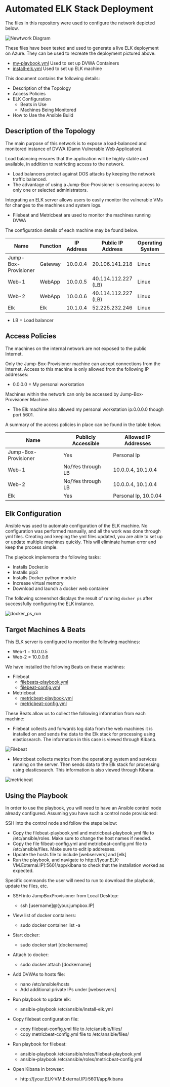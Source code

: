 # Automated ELK Stack Deployment

The files in this repository were used to configure the network depicted below.

![Newtwork Diagram](https://github.com/gibby430EN/Elk-Stack-Project1/blob/aa9c03a1a4b36798bfdaae2aff3cfa3df9fb86c4/Diagrams/Project1_v1.1.jpg)

These files have been tested and used to generate a live ELK deployment on Azure. They can be used to recreate the deployment pictured above.
  - [my-playbook.yml](https://github.com/gibby430EN/Elk-Stack-Project1/blob/cd14007740467165031f602c13c9ccc1438dfc71/Ansible/my-playbook.yml) Used to set up DVWA Containers
  - [install-elk.yml](https://github.com/gibby430EN/Elk-Stack-Project/blob/9ddd85087a3bd220bf5553780a0b600d25197efd/Ansible/install-elk.yml) Used to set up ELK machine

This document contains the following details:
- Description of the Topology
- Access Policies
- ELK Configuration
  - Beats in Use
  - Machines Being Monitored
- How to Use the Ansible Build

## Description of the Topology

The main purpose of this network is to expose a load-balanced and monitored instance of DVWA (Damn Vulnerable Web Application).

Load balancing ensures that the application will be highly stable and available, in addition to restricting access to the network.
- Load balancers protect against DOS attacks by keeping the network traffic balanced. 
- The advantage of using a Jump-Box-Provisioner is ensuring access to only one or selected administrators.

Integrating an ELK server allows users to easily monitor the vulnerable VMs for changes to the machines and system logs.
- Filebeat and Metricbeat are used to monitor the machines running DVWA

The configuration details of each machine may be found below.

| Name                 | Function | IP Address | Public IP Address  | Operating System |
|----------------------|----------|------------|--------------------|------------------|
| Jump-Box-Provisioner | Gateway  | 10.0.0.4   | 20.106.141.218     | Linux            |
| Web-1                |  WebApp  | 10.0.0.5   | 40.114.112.227 (LB)| Linux            |
| Web-2                |  WebApp  | 10.0.0.6   | 40.114.112.227 (LB)| Linux            |
| Elk                  |  Elk     | 10.1.0.4   | 52.225.232.246     | Linux            |

- LB = Load balancer

## Access Policies

The machines on the internal network are not exposed to the public Internet. 

Only the Jump-Box-Provisioner machine can accept connections from the Internet. Access to this machine is only allowed from the following IP addresses:
- 0.0.0.0 = My personal workstation

Machines within the network can only be accessed by Jump-Box-Provisioner Machine.
- The Elk machine also allowed my personal workstation ip:0.0.0.0 though port 5601.

A summary of the access policies in place can be found in the table below.

| Name                 | Publicly Accessible | Allowed IP Addresses |
|----------------------|---------------------|----------------------|
| Jump-Box-Provisioner | Yes                 | Personal Ip          |
| Web-1                | No/Yes through LB   | 10.0.0.4, 10.1.0.4   |
| Web-2                | No/Yes through LB   | 10.0.0.4, 10.1.0.4   |
| Elk                  | Yes                 | Personal Ip, 10.0.04 |

## Elk Configuration

Ansible was used to automate configuration of the ELK machine. No configuration was performed manually, and all the work was done through yml files. Creating and keeping the yml files updated, you are able to set up or update multiple machines quickly. This will eliminate human error and keep the process simple. 

The playbook implements the following tasks:
- Installs Docker.io
- Installs pip3
- Installs Docker python module
- Increase virtual memory
- Download and launch a docker web container

The following screenshot displays the result of running `docker ps` after successfully configuring the ELK instance.

![docker_ps_run](https://github.com/gibby430EN/Elk-Stack-Project1/blob/0bdde45f4ace267ae6ac62057a42ff0e5cd15d82/Images/docker_ps_run.jpg)

## Target Machines & Beats
This ELK server is configured to monitor the following machines:
- Web-1 = 10.0.0.5
- Web-2 = 10.0.0.6

We have installed the following Beats on these machines:
- Filebeat
  - [filebeats-playbook.yml](https://github.com/gibby430EN/Elk-Stack-Project1/blob/0bdde45f4ace267ae6ac62057a42ff0e5cd15d82/Ansible/Filebeats-playbook.yml)
  - [filebeat-config.yml](https://github.com/gibby430EN/Elk-Stack-Project1/blob/0bdde45f4ace267ae6ac62057a42ff0e5cd15d82/Ansible/filebeat-config.yml)
- Metricbeat
  - [metricbeat-playbook.yml](https://github.com/gibby430EN/Elk-Stack-Project1/blob/0bdde45f4ace267ae6ac62057a42ff0e5cd15d82/Ansible/metricbeat-playbook.yml)
  - [metricbeat-config.yml](https://github.com/gibby430EN/Elk-Stack-Project1/blob/0bdde45f4ace267ae6ac62057a42ff0e5cd15d82/Ansible/metricbeat-config.yml)

These Beats allow us to collect the following information from each machine:
- Filebeat collects and forwards log data from the web machines it is installed on and sends the data to the Elk stack for processing using elasticsearch. The information in this case is viewed through Kibana.

![Filebeat](https://github.com/gibby430EN/Elk-Stack-Project1/blob/0bdde45f4ace267ae6ac62057a42ff0e5cd15d82/Images/filebeats1.jpg)

- Metricbeat collects metrics from the operationg system and services running on the server. Then sends data to the Elk stack for processing using elasticsearch. This information is also viewed through Kibana.

![metricbeat](https://github.com/gibby430EN/Elk-Stack-Project1/blob/0bdde45f4ace267ae6ac62057a42ff0e5cd15d82/Images/metricbeat1.jpg)

## Using the Playbook
In order to use the playbook, you will need to have an Ansible control node already configured. Assuming you have such a control node provisioned: 

SSH into the control node and follow the steps below:
- Copy the filebeat-playbook.yml and metricbeat-playbook.yml file to /etc/ansible/roles. Make sure to change the host names if needed.
- Copy the file filbeat-config.yml and metricbeat-config.yml file to /etc/ansible/files. Make sure to edit ip addresses.
- Update the hosts file to include [webservers] and [elk]
- Run the playbook, and navigate to http://[your.ELK-VM.External.IP]:5601/app/kibana to check that the installation worked as expected.

Specific commands the user will need to run to download the playbook, update the files, etc.
- SSH into JumpBoxProvisioner from Local Desktop:
  - ssh [username]@{your.jumpbox.IP]

- View list of docker containers:
  - sudo docker container list -a
	
- Start docker:
  - sudo docker start [dockername]
	
- Attach to docker:
  - sudo docker attach [dockername]
	
- Add DVWAs to hosts file:
  - nano /etc/ansible/hosts
  - Add additional private IPs under [webservers]
	
- Run playbook to update elk:
  - ansible-playbook /etc/ansible/install-elk.yml
	
- Copy filebeat configuration file:
  - copy filebeat-config.yml file to /etc/ansible/files/
  - copy metricbeat-config.yml file to /etc/ansible/files/
	
- Run playbook for filebeat:
  - ansible-playbook /etc/ansible/roles/filebeat-playbook.yml
  - ansible-playbook /etc/ansible/roles/metricbeat-config.yml
	
- Open Kibana in browser:
  - http://[your.ELK-VM.External.IP]:5601/app/kibana
